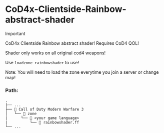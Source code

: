 # CoD4x-Clientside-Rainbow-abstract-shader



> [!IMPORTANT]
> CoD4x Clientside Rainbow abstract shader! Requires CoD4 QOL!
>
> Shader only works on all original cod4 weapons!
> 
> Use `loadzone rainbowshader` to use!
> 
> Note: You will need to load the zone everytime you join a server or change map!


### **Path:**
```
.
├── ...
├── 📁 Call of Duty Modern Warfare 3
│   └── 📁 zone
|      └── 📁 <your game language>
|          └── 📜 rainbowshader.ff
└── ...
```
